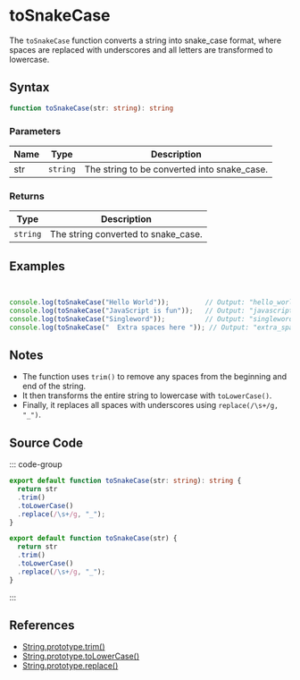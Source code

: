 # toSnakeCase

The `toSnakeCase` function converts a string into snake_case format, where spaces are replaced with underscores and all letters are transformed to lowercase.

## Syntax

```typescript
function toSnakeCase(str: string): string
```

### Parameters

| Name  | Type     | Description                                          |
|-------|----------|----------------------------------------------------|
| str   | `string` | The string to be converted into snake_case.        |

### Returns

| Type    | Description                                      |
|---------|------------------------------------------------|
| `string` | The string converted to snake_case.             |

## Examples

```typescript


console.log(toSnakeCase("Hello World"));         // Output: "hello_world"
console.log(toSnakeCase("JavaScript is fun"));   // Output: "javascript_is_fun"
console.log(toSnakeCase("Singleword"));          // Output: "singleword"
console.log(toSnakeCase("  Extra spaces here ")); // Output: "extra_spaces_here"
```

## Notes

- The function uses `trim()` to remove any spaces from the beginning and end of the string.
- It then transforms the entire string to lowercase with `toLowerCase()`.
- Finally, it replaces all spaces with underscores using `replace(/\s+/g, "_")`.

## Source Code

::: code-group
```typescript
export default function toSnakeCase(str: string): string {
  return str
  .trim()
  .toLowerCase()
  .replace(/\s+/g, "_");
}
```

```javascript
export default function toSnakeCase(str) {
  return str
  .trim()
  .toLowerCase()
  .replace(/\s+/g, "_");
}
```
::: 

## References

- [String.prototype.trim()](https://developer.mozilla.org/en-US/docs/Web/JavaScript/Reference/Global_Objects/String/trim)
- [String.prototype.toLowerCase()](https://developer.mozilla.org/en-US/docs/Web/JavaScript/Reference/Global_Objects/String/toLowerCase)
- [String.prototype.replace()](https://developer.mozilla.org/en-US/docs/Web/JavaScript/Reference/Global_Objects/String/replace)